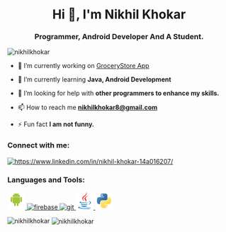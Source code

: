 <h1 align="center">Hi 👋, I'm Nikhil Khokar</h1>
<h3 align="center">Programmer, Android Developer And A Student.</h3>

<p align="left"> <img src="https://komarev.com/ghpvc/?username=nikhilkhokar&label=Profile%20views&color=0e75b6&style=flat" alt="nikhilkhokar" /> </p>

- 🔭 I’m currently working on [GroceryStore App](https://github.com/nikhilkhokar/GroceryStoreApp)

- 🌱 I’m currently learning **Java, Android Development**

- 🤝 I’m looking for help with **other programmers to enhance my skills.**

- 📫 How to reach me **nikhilkhokar8@gmail.com**

- ⚡ Fun fact **I am not funny.**

<h3 align="left">Connect with me:</h3>
<p align="left">
<a href="https://linkedin.com/in/https://www.linkedin.com/in/nikhil-khokar/" target="blank"><img align="center" src="https://raw.githubusercontent.com/rahuldkjain/github-profile-readme-generator/master/src/images/icons/Social/linked-in-alt.svg" alt="https://www.linkedin.com/in/nikhil-khokar-14a016207/" height="30" width="40" /></a>
</p>

<h3 align="left">Languages and Tools:</h3>
<p align="left"> <a href="https://developer.android.com" target="_blank" rel="noreferrer"> <img src="https://raw.githubusercontent.com/devicons/devicon/master/icons/android/android-original-wordmark.svg" alt="android" width="40" height="40"/> </a> <a href="https://firebase.google.com/" target="_blank" rel="noreferrer"> <img src="https://www.vectorlogo.zone/logos/firebase/firebase-icon.svg" alt="firebase" width="40" height="40"/> </a> <a href="https://git-scm.com/" target="_blank" rel="noreferrer"> <img src="https://www.vectorlogo.zone/logos/git-scm/git-scm-icon.svg" alt="git" width="40" height="40"/> </a> <a href="https://www.java.com" target="_blank" rel="noreferrer"> <img src="https://raw.githubusercontent.com/devicons/devicon/master/icons/java/java-original.svg" alt="java" width="40" height="40"/> </a> <a href="https://www.python.org" target="_blank" rel="noreferrer"> <img src="https://raw.githubusercontent.com/devicons/devicon/master/icons/python/python-original.svg" alt="python" width="40" height="40"/> </a> </p>

<p><img align="left" src="https://github-readme-stats.vercel.app/api/top-langs?username=nikhilkhokar&show_icons=true&locale=en&layout=compact" alt="nikhilkhokar" /></p>

<p>&nbsp;<img align="center" src="https://github-readme-stats.vercel.app/api?username=nikhilkhokar&show_icons=true&locale=en" alt="nikhilkhokar" /></p>
